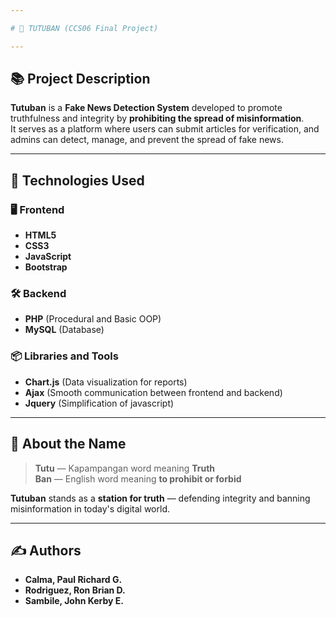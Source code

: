 ```yaml
---

# 🚂 TUTUBAN (CCS06 Final Project)

---
```


## 📚 Project Description

**Tutuban** is a **Fake News Detection System** developed to promote truthfulness and integrity by **prohibiting the spread of misinformation**.  
It serves as a platform where users can submit articles for verification, and admins can detect, manage, and prevent the spread of fake news.

---

## 🔧 Technologies Used

### 🖥️ Frontend
- **HTML5**
- **CSS3**
- **JavaScript**
- **Bootstrap**

### 🛠️ Backend
- **PHP** (Procedural and Basic OOP)
- **MySQL** (Database)

### 📦 Libraries and Tools
- **Chart.js** (Data visualization for reports)
- **Ajax** (Smooth communication between frontend and backend)
- **Jquery** (Simplification of javascript)

---

## 📣 About the Name

> **Tutu** — Kapampangan word meaning **Truth**  
> **Ban** — English word meaning **to prohibit or forbid**  

**Tutuban** stands as a **station for truth** — defending integrity and banning misinformation in today's digital world.

---

## ✍️ Authors

- **Calma, Paul Richard G.**
- **Rodriguez, Ron Brian D.**
- **Sambile, John Kerby E.**

